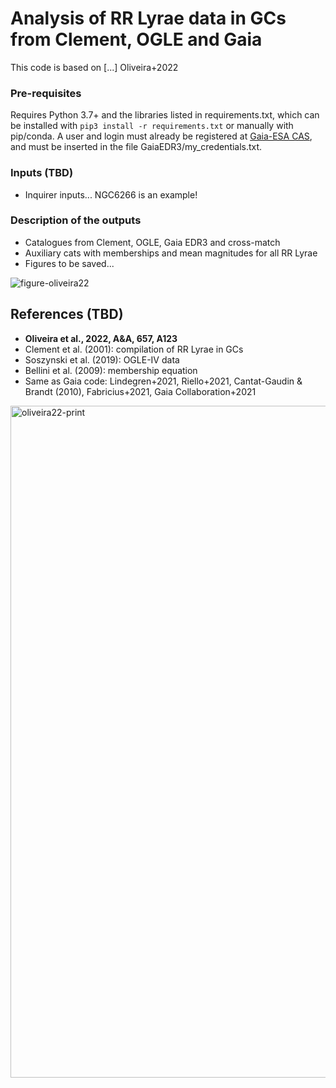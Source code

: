 # Analysis of RR Lyrae data in GCs from Clement, OGLE and Gaia

This code is based on [...] Oliveira+2022

### Pre-requisites
Requires Python 3.7+ and the libraries listed in requirements.txt, which can be installed with ```pip3 install -r requirements.txt``` or manually with pip/conda. A user and login must already be registered at [Gaia-ESA CAS](https://cas.cosmos.esa.int/cas/login?service=https%3A%2F%2Ftools.cosmos.esa.int%2Fprivacy%2Findex.php), and must be inserted in the file GaiaEDR3/my_credentials.txt.

### Inputs (TBD)
- Inquirer inputs... NGC6266 is an example!

### Description of the outputs
- Catalogues from Clement, OGLE, Gaia EDR3 and cross-match
- Auxiliary cats with memberships and mean magnitudes for all RR Lyrae
- Figures to be saved...

![figure-oliveira22](https://user-images.githubusercontent.com/29663898/189799705-bf23b3dd-d01f-4d23-a273-0ff29782771d.png)


<!-- <img width="1608" alt="HW77-new-example" src="https://user-images.githubusercontent.com/29663898/153299914-9427f073-aa49-4f6d-97ff-84bc53ec3cfe.png"> -->

## References (TBD)
- **Oliveira et al., 2022, A&A, 657, A123**
- Clement et al. (2001): compilation of RR Lyrae in GCs
- Soszynski et al. (2019): OGLE-IV data
- Bellini et al. (2009): membership equation
- Same as Gaia code: Lindegren+2021, Riello+2021, Cantat-Gaudin & Brandt (2010), Fabricius+2021, Gaia Collaboration+2021


<img width="1075" alt="oliveira22-print" src="https://user-images.githubusercontent.com/29663898/189799070-a4761496-0979-43d3-b142-ea6cd107a665.png">
